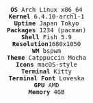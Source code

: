 
<p align="center">
  <samp>
    <b>OS</b>        Arch Linux x86_64<br>
    <b>Kernel</b>    6.4.10-arch1-1<br>
    <b>Uptime</b>    Japan Tokyo<br>
    <b>Packages</b>  1234 (pacman)<br>
    <b>Shell</b>     Fish 5.9<br>
    <b>Resolution</b>1680x1050<br>
    <b>WM</b>        bspwm<br>
    <b>Theme</b>     Catppuccin Mocha<br>
    <b>Icons</b>     macOS-style<br>
    <b>Terminal</b>  Kitty<br>
    <b>Terminal Font</b> Loveska<br>
    <b>GPU</b>       AMD<br>
    <b>Memory</b>    4GB<br>
  </samp>
</p>
